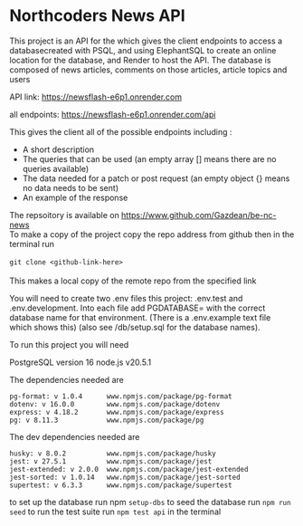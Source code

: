 # Northcoders News API

This project is an API for the which gives the client endpoints to access a databasecreated with PSQL, and 
using ElephantSQL to create an online location for the database, and Render to host the API.
The database is composed of news articles, comments on those articles, article topics and users

API link: https://newsflash-e6p1.onrender.com

all endpoints: https://newsflash-e6p1.onrender.com/api

This gives the client all of the possible endpoints
including : 
- A short description
- The queries that can be used (an empty array [] means there are no queries available)
- The data needed for a patch or post request (an empty object {} means no data needs to be sent)
- An example of the response


The repsoitory is available on https://www.github.com/Gazdean/be-nc-news
<br>To make a copy of the project copy the repo address from github then
in the terminal run <br><br>`git clone <github-link-here>` <br><br>
This makes a local copy of the remote repo from the specified link


You will need to create two .env files this project: .env.test and .env.development.
Into each file add PGDATABASE= with the correct database name for that environment.
(There is a .env.example text file which shows this)
(also see /db/setup.sql for the database names).

To run this project you will need

PostgreSQL version 16
node.js v20.5.1

The dependencies needed are

    pg-format: v 1.0.4      www.npmjs.com/package/pg-format
    dotenv: v 16.0.0        www.npmjs.com/package/dotenv       
    express: v 4.18.2       www.npmjs.com/package/express
    pg: v 8.11.3            www.npmjs.com/package/pg

The dev dependencies needed are

    husky: v 8.0.2          www.npmjs.com/package/husky
    jest: v 27.5.1          www.npmjs.com/package/jest
    jest-extended: v 2.0.0  www.npmjs.com/package/jest-extended
    jest-sorted: v 1.0.14   www.npmjs.com/package/jest-sorted
    supertest: v 6.3.3      www.npmjs.com/package/supertest

to set up the database run npm `setup-dbs`
to seed the database run `npm run seed`
to run the test suite run `npm test api` in the terminal 

